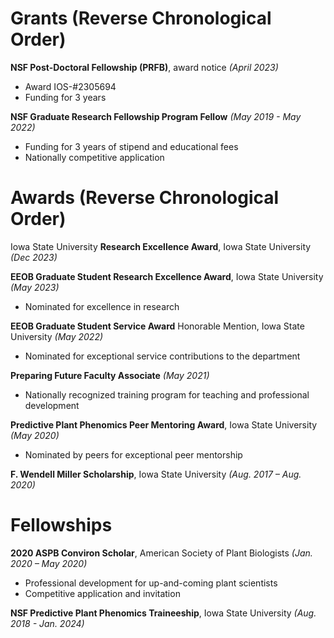 # Grants (Reverse Chronological Order)

**NSF Post-Doctoral Fellowship (PRFB)**, award notice _(April 2023)_
* Award IOS-#2305694
* Funding for 3 years 

**NSF Graduate Research Fellowship Program Fellow** _(May 2019 - May 2022)_ 
* Funding for 3 years of stipend and educational fees
* Nationally competitive application

# Awards (Reverse Chronological Order)

Iowa State University **Research Excellence Award**, Iowa State University _(Dec 2023)_

**EEOB Graduate Student Research Excellence Award**, Iowa State University _(May 2023)_ 
* Nominated for excellence in research

**EEOB Graduate Student Service Award** Honorable Mention, Iowa State University _(May 2022)_
* Nominated for exceptional service contributions to the department

**Preparing Future Faculty Associate** _(May 2021)_
* Nationally recognized training program for teaching and professional development

**Predictive Plant Phenomics Peer Mentoring Award**, Iowa State University _(May 2020)_ 
* Nominated by peers for exceptional peer mentorship 

**F. Wendell Miller Scholarship**, Iowa State University _(Aug. 2017 – Aug. 2020)_ 

# Fellowships

**2020 ASPB Conviron Scholar**, American Society of Plant Biologists _(Jan. 2020 – May 2020)_ 
* Professional development for up-and-coming plant scientists
* Competitive application and invitation

**NSF Predictive Plant Phenomics Traineeship**, Iowa State University _(Aug. 2018 - Jan. 2024)_
